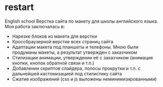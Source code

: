 # restart
English school
Верстка сайта по макету для школы английского языка. Моя работа заключалась в:
- Нарезке блоков из макета для верстки
- Кроссбраузерной верстке всех страниц сайта
- Адаптации макета под планшеты и телефоны. Мною были продуманы макеты, а результат утвержден с заказчиком
- Стилизации анимации, утверждении её с заказчиком (анимация кнопки, кнопок обратной связи и т.п.)
- Добавлении скриптов слайдера, полосы прокрутки и т.п. с дальнейшей кастомизацией под стилистику сайта
- Сжатие изображений (сss и js выложены неминимизированными)

